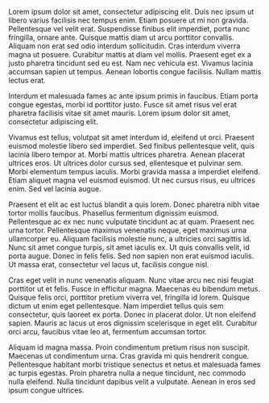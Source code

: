 Lorem ipsum dolor sit amet, consectetur adipiscing elit. Duis nec ipsum ut libero varius facilisis nec tempus enim. Etiam posuere ut mi non gravida. Pellentesque vel velit erat. Suspendisse finibus elit imperdiet, porta nunc fringilla, ornare ante. Quisque mattis diam ut arcu porttitor convallis. Aliquam non erat sed odio interdum sollicitudin. Cras interdum viverra magna ut posuere. Curabitur mattis at diam vel mollis. Praesent eget ex a justo pharetra tincidunt sed eu est. Nam nec vehicula est. Vivamus lacinia accumsan sapien ut tempus. Aenean lobortis congue facilisis. Nullam mattis lectus erat.

Interdum et malesuada fames ac ante ipsum primis in faucibus. Etiam porta congue egestas, morbi id porttitor justo. Fusce sit amet risus vel erat pharetra facilisis vitae sit amet mauris. Lorem ipsum dolor sit amet, consectetur adipiscing elit.

Vivamus est tellus, volutpat sit amet interdum id, eleifend ut orci. Praesent euismod molestie libero sed imperdiet. Sed finibus pellentesque velit, quis lacinia libero tempor at. Morbi mattis ultrices pharetra. Aenean placerat ultrices eros. Ut ultrices dolor cursus sed, ellentesque et pulvinar sem. Morbi elementum tempus iaculis. Morbi gravida massa a imperdiet eleifend. Etiam aliquet magna vel euismod euismod. Ut nec cursus risus, eu ultrices enim. Sed vel lacinia augue.

Praesent et elit ac est luctus blandit a quis lorem. Donec pharetra nibh vitae tortor mollis faucibus. Phasellus fermentum dignissim euismod. Pellentesque ac ex nec nunc vulputate tincidunt ac at quam. Praesent nec urna tortor. Pellentesque maximus venenatis neque, eget maximus urna ullamcorper eu. Aliquam facilisis molestie nunc, a ultricies orci sagittis id. Nunc sit amet congue turpis, sit amet iaculis ex. Ut quis convallis velit, id porta augue. Donec in felis felis. Sed non sapien non erat euismod iaculis. Ut massa erat, consectetur vel lacus ut, facilisis congue nisl.

Cras eget velit in nunc venenatis aliquam. Nunc vitae arcu nec nisi feugiat porttitor ut et felis. Fusce in efficitur magna. Maecenas eu bibendum metus. Quisque felis orci, porttitor pretium viverra vel, fringilla id lorem. Quisque dictum ut enim eget pellentesque. Nam imperdiet tellus quis sem consectetur, quis laoreet ex porta. Donec in placerat dolor. Ut non eleifend sapien. Mauris ac lacus ut eros dignissim scelerisque in eget elit. Curabitur orci arcu, faucibus vitae leo at, fermentum accumsan tortor.

Aliquam id magna massa. Proin condimentum pretium risus non suscipit. Maecenas ut condimentum urna. Cras gravida mi quis hendrerit congue. Pellentesque habitant morbi tristique senectus et netus et malesuada fames ac turpis egestas. Proin pharetra nulla a neque tincidunt, nec commodo nulla eleifend. Nulla tincidunt dapibus velit a vulputate. Aenean in eros sed ipsum congue ultrices.
